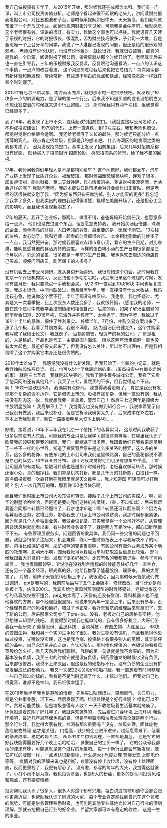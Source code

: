 我自己做投资有五年了，从2015年开始，那时候我还在成都念本科。我们有一门课，叫上市公司投资价值分析。老师是个看起来很不起眼的老头儿，讲阅读财务报表发掘公司，对比五粮液和茅台，那时候乐视网如日中天，天天新高，我们老师就布置了一个开放式作业，阅读乐视网财报分享见解。可能我是金牛座吧，我就感觉这个老师很有钱，课讲的很好，有实力，我做这个事也可以挣钱。我就通宵几天读了乐视的财报，它的财报很长，很混乱，因为财务技巧很多，子公司一大堆，我是全班唯一个上台分享的同学，我说了一大堆自己发现的问题，但还是给的很乐观的观点。 老师没有说他认同，也没有说他反对，就说很好，我就很受鼓舞，那真的是我的一个启蒙，阅读财报了解公司，做投资就从那个时候开始了。老师其实后来也一直在引导我，三年的乐视财报我反复读，反复跟他沟通看法，一点点的认识这个事情，一点点的改变看法。 这个沟通的过程我后来也把它总结为：每次阅读都有新体验和新发现，常读常新，有些想不明白的优点和缺点，经常像灵感一样就在某个时刻懂了。 



2015年有厄尔尼诺现象，南方雨水充沛，就想那水电一定很挣钱吧。就发现了10块多一点的黔源电力，是了解的第一个行业，后来我不知道买啥的或者没想明白又不想让钱空着的时候就来这个行业避险。 凹，那时候我只有两千块钱，但我觉得已经很多了。



到了16年，我发现了上市不久，连续超跌的招商蛇口。（我就直接写公司名称了，不构成投资建议） 1979的代码，上市一直连跌，到10块左右，我和老师也商议，都觉得觉得价格很合适啊。 我还给老师写了长长的邮件，那时候还只能分析一点浅薄的观点。 观点肯定很垃圾，但算是我的想法吧。 什么海湾区的地贵啊之类的我都考虑了。 因为发现招商蛇口，基本上发现了招商集团，后来几年对招商系都很有好感， 陆续买入了招商银行 招商轮船。 感恩招商系的爸爸，给了我不错的回报。 



17年，老师问我你们年轻人是不是都特别爱车？ 这个问题好，我们都爱车，汽车产业链上发现了优质好企业，福耀玻璃。 那时候福耀玻璃16块吧，连涨了很多， 印象很深刻，刚出财报，第二天就跌阴，我心情很沮丧，我说财报很漂亮啊，为啥会这样的呢？ 我就问老师，我的本能认知是市场会对好业绩作出正反映，但是老师的话很快就安慰了我：“因为好东西只有把你洗掉，别人才能买的更多” 我忘记了我拿了多久，但我卖出的理由我记得很清楚，福耀在美国开场了，还是担心工会的影响吧，而且我也发现新朋友了。

17年的夏天，我开了创业板，那两年，做得不错，爸爸妈妈开始信任我，也愿意多给一点点。 他们也没做过这个东西，但是愿意支持我。 我开始买汤臣倍健，珠海的企业，简单漂亮的财报，人口老领的背景，最重要的是，医保卡刷它。 13块钱的价格，太心动了，我和老师一起看的时候都很兴奋。 本金相比刚做的时候多了一点点，我当然更兴奋。那时候我很喜欢去超市看小汤，看它的生产日期，对比雀巢，能明显感觉他的存活周转的速度。 同样的蛋白粉小汤的生产日期很多都是三个月以内，旁边的雀巢，很多都是一年前的生产日期。 我也喜欢去周边的药店自己买点，顺便问问店员，刷医保卡的人多吗？ 

 没有机会去上市公司调研，就从身边开始调研。 我很珍惜这个机会，那时候我在北京一个评级机构实习，反正钱也不多哈哈哈哈，我后来记录这个过程的时候，发现有些月份，我只要能买一手我都会买。 从12.61一直买到19块16块 中间也反复震荡，我成本很低，中间也跌破过，而且经历半年，我一直接没有什么大收益，我妈比较心急，她说你这个票不行，半年了都没有啥反应。 我也急，我也怀疑过，尤其是又一次看季报，比上次股东人数还变多了，我就很怀疑，（感谢我的老师，一直在这个过程中教我学会控制情绪和相信自己） 后来的事，如果了解汤臣倍健的同学就会知道，2018年初，它海外并购停牌了，太幸运了，因为停牌，我躲过了18年上半年的暴跌，保住了胜利果实。 停牌半年，7月份，并购交易方案出来了，涨了几个板，我看了并购方案，我很不满意，（因为追汤臣倍健太久，这个并购案我写成了我硕士论文） 我就走了。 巨额的商誉，轻资产的标的公司，厂房是租的，人是租的，产品也是代工，主要靠国内海淘。 所以这两年汤臣倍健一直也没有太大起色，最近好像又起来了，但我没有怎么关注，所以给不出理由，但是我相信除了这个并购案它本身还是很优质的。 



2018年太难做了， 我感觉我没有什么新发现。但我开始了一个新的小记录，就是我开始阶段性写日记。 凹，也可以说一下我最遗憾的事。（虽然投资中有很多遗憾的事） 就是三七互娱。我就是20块买的，我看了很多很多游戏公司，我看了它看了恺英网络还有其他几个，我买了三七，虽然买的不多，但我觉得这个不错。 啊！ 19块一路跌倒8块， 我确实有点郁闷。 我觉得我看走眼了， 肯定是我没有发现那个复杂的资本运作，它是借壳上市的，股权有些复杂，但我一直没有割，我从来没有割肉这一说，我就想我要一直拿着，警示自己！ 然后三七这两年是超级大牛股明星股嘛！ 我高攀不上了！ 我觉得我也没有做到知行合一，我说拿着警示自己我没有做到，我后来也补仓，但是它折磨我确实太久了，后来成本在13左右，基本上15我就卖了…看它一路跟着明星大资本上到40…… 



好啦，接着说，18年下半年我在北京一个信托下的私募实习， 这段时间我收获了很多以前没有大东西，可能我的专业只是让我学习财报财务等等，在哪里我认识了欣赏我的领导和带我的经理，我们一起挖掘了很多票，我跟着他们在我看来是见到了一些不一样的小世界。知道了投资背后原来是这么多关系的博弈，这么多的关系，这么多的粉饰，有些东北的上市公司来我们这里做路演，自己的董秘都说不清楚自己的优势，和主营业务分布。 那个时候我觉得他们也没有想象中牛逼，上市公司里真的有垃圾。接触可转债也是送那个时候开始，老板喜欢做可转债，那时候还很小众，真的很挣钱，我们算是机构打新，都是几千万的打新款，白捡钱一样，高净值投资者一次靠打新在我眼里就是天文数字…，我才知道凹 可转债可以打新啊？ 别人一次几百万的赚，那我赚100也很快乐啊。 



而且我们当时跟上市公司大股东做可转债，接触了几个上市公司的实控人，啊，豪华的别墅哈哈哈哈，但是还是要向我们这种机构借钱，（害，不过如此），后来我帮着签合同那个转债已经翻倍了，我才也才知道：啊？转债还可以翻倍啊？？因为有私募股权业务，定增业务，带着我去了几家上市公司做访谈，我那时候都很紧张，因为就是几个人单独谈业务，我做会议记录，其实我觉得一个公司好不好，从管理层谈话风格就能看出来，有些时候业务做不了，就是两方互相吹牛，都心知肚明做不下去。 有些管理层很务实，问题回答的很具体，我们问一些尖锐的问题也不回避，我就会悄悄关注起来，机会难得，能问一些财务报表上不写我解决不了的问题，包括比如探矿权啊，采矿权啊的变更售卖啊，有些公司有海外业务海外某个地区的政策啊，影响大小啊，因为我觉得以我能力平时获取这些信息比较难。 那时候我跟着大哥哥们一起，发现了很多好标的，比较有名的我都能记得，参与了蓝色转债 。 我也很佩服领导，听说他在没找到合适标的时候能忍住好几年一直空仓，还有另一个基金经理，眼光真的好。他给我推荐了隆基股份、璞泰来。 真的太厉害了。 对的，前阵子天智航科创板上市了，我很激动，因为那时候天智航我们做过调研， ppt是我写的，我前前后后写了五个上会版本，修修改改，当时计划是创业板上市，估值200亿。我其实给他做盈利预测模型的时候怀疑过，老板觉得这个标的私募股权投不适合，pe定的太高了，天智航还没有盈利，骨科机器人也不是他喜欢的方向，那个经理就很坚持，他说未来两年一定会上市，后来没有参与，没个经理有自己的风格和偏好，错过了也正常。看好天智航的经理后来就离职了，去了新的公司，后来那家公司参与了pre-ipo。没有，老板对自己的风格有坚持，他只想赚认知里的钱吧。 我觉得那时候我也挺单纯的，我有很多好机会，大哥们带着我一起研究了 隆基股份、蓝思科技 、蓝晓科技 、安图生物、大连圣亚。 68块的安图生物，我和另一个实习生争论了很久，我对生物股有偏见，而且我觉得他没做过投资，光嘴说没实践，这也是我毛病，投资路上有很多别人的见解，其实要仔细的品味，自己永远是井底之蛙，有认知陷阱。那时候也傻傻的，老板说你看看石英股份怎么样，看几天然后我们聊聊。 我聊的第一句话就是我不会买的，因为它基本没有负债，我买三七的时候它就是没有负债，研究雪迪龙的时候它没有负债，后来都很惨烈，我说不上来原因，但这是我的硬指标不行。没有负债的企业没有扩张发展成长的都动力。 我又一次被22块的股价啪啪打脸，我一直想着有时间整理一些自己错过的标的，看看是不是当时遗漏了什么，才错过他们。 但我对自己也很宽容，谁都不是神仙，我已经很幸运了。



在2018年后半年我也是避险的情绪，先后买过陕西煤业，深圳燃气，长江电力， 都是公共事业股，活下来。然后发现了啊，垃圾处理是个好行业啊？ 绿化可以不种，贸易可能受挫，但是垃圾总得有人收？ 一天不收垃圾着生活基本就瘫痪了。 环保股连着跌阴了好几年了，我就喜欢这样的， 先后看过兴蓉环境 上海环境  瀚蓝环境吧，最近几年最环保也抓的紧，但是环境监测和垃圾处理完全就是两个行业，那个行业好，我觉得大家有数，检测有那么重要吗？没有，垃圾处理，固体废物 危险废物处理 这才是关键。 门槛高，钱少的企业进不进来，超低息背景下，低廉的融资成本，稳定的现金流。 所以去年年初到现在，一直都是瀚蓝， 还是写它的好我块能得需要好几个晚上哈哈哈哈， 就像自己的宝贝一样了。 它的公众号我都读的津津有味，可能这就是这个过程的乐趣吧。 每一个新行业都会有新发现，像它扩张的版图一样，一点点认识新事物，什么是bot 危废处理 焚烧发现 上网电价  等等。 疫情对我的理解来说也是利好，疫情没有停止收垃圾，没有停止处理固废，反而更重视了，我更有耐心了。 没有啦，都写的每年的大头，我觉得这就够了，小打小闹不足为提。我也投资基金，也是E大的粉丝，更多的是认同投资风格和观点，还有投资情绪。



投资帮助我认识了很多人，很多人对这个都有兴趣，坦白讲连领导知道你会都会跟你更亲近些，也帮助我认识了同城的大家。 每个专业肯定能找到自己在这个领域的优势，可能是财务管理熟悉财报，也可能是其他专业其他岗位对自己行业的深刻理解，那就去挖掘自己行业的好企业。 希望大家都可以有稳定的收益， 这是一生的事业。 

------

